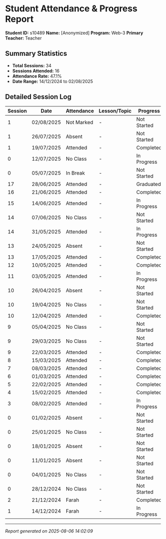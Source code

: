 # Student Attendance & Progress Report

**Student ID:** s10489
**Name:** [Anonymized]
**Program:** Web-3
**Primary Teacher:** Teacher

## Summary Statistics
- **Total Sessions:** 34
- **Sessions Attended:** 16
- **Attendance Rate:** 47.1%
- **Date Range:** 14/12/2024 to 02/08/2025

## Detailed Session Log

| Session | Date | Attendance | Lesson/Topic | Progress |
|---------|------|------------|--------------|----------|
| 1 | 02/08/2025 | Not Marked | - | Not Started |
| 1 | 26/07/2025 | Absent | - | Not Started |
| 1 | 19/07/2025 | Attended | - | Completed |
| 0 | 12/07/2025 | No Class | - | In Progress |
| 0 | 05/07/2025 | In Break | - | Not Started |
| 17 | 28/06/2025 | Attended | - | Graduated |
| 16 | 21/06/2025 | Attended | - | Completed |
| 15 | 14/06/2025 | Attended | - | In Progress |
| 14 | 07/06/2025 | No Class | - | Not Started |
| 14 | 31/05/2025 | Attended | - | In Progress |
| 13 | 24/05/2025 | Absent | - | Not Started |
| 13 | 17/05/2025 | Attended | - | Completed |
| 12 | 10/05/2025 | Attended | - | Completed |
| 11 | 03/05/2025 | Attended | - | In Progress |
| 10 | 26/04/2025 | Absent | - | Not Started |
| 10 | 19/04/2025 | No Class | - | Not Started |
| 10 | 12/04/2025 | Attended | - | Completed |
| 9 | 05/04/2025 | No Class | - | Not Started |
| 9 | 29/03/2025 | No Class | - | Not Started |
| 9 | 22/03/2025 | Attended | - | Completed |
| 8 | 15/03/2025 | Attended | - | Completed |
| 7 | 08/03/2025 | Attended | - | Completed |
| 6 | 01/03/2025 | Attended | - | Completed |
| 5 | 22/02/2025 | Attended | - | Completed |
| 4 | 15/02/2025 | Attended | - | Completed |
| 3 | 08/02/2025 | Attended | - | In Progress |
| 0 | 01/02/2025 | Absent | - | Not Started |
| 0 | 25/01/2025 | No Class | - | Not Started |
| 0 | 18/01/2025 | Absent | - | Not Started |
| 0 | 11/01/2025 | Absent | - | Not Started |
| 0 | 04/01/2025 | No Class | - | Not Started |
| 0 | 28/12/2024 | No Class | - | Not Started |
| 2 | 21/12/2024 | Farah | - | Completed |
| 1 | 14/12/2024 | Farah | - | In Progress |

---
*Report generated on 2025-08-06 14:02:09*
